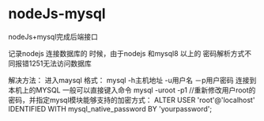 # nodeJs-mysql
nodeJs+mysql完成后端接口

记录nodejs 连接数据库的 时候，由于nodejs 和mysql8 以上的 密码解析方式不同报错1251无法访问数据库

解决方法：
进入maysql
    格式： mysql -h主机地址 -u用户名 －p用户密码 
    连接到本机上的MYSQL 一般可以直接键入命令
    mysql -uroot -p1
    //重新修改用户root的密码，并指定mysql模块能够支持的加密方式：
    ALTER USER 'root'@'localhost' IDENTIFIED WITH  mysql_native_password BY 'yourpassword';

